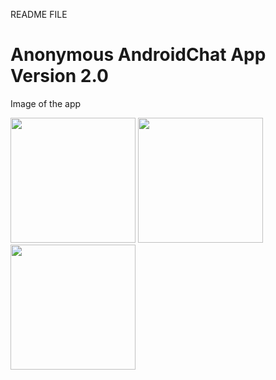 README FILE

<h1>Anonymous AndroidChat App Version 2.0</h1>

Image of the app

<img src="screen1" width="200" height="200"/> <img src="screen2" width="200" height="200"/> <img src="screen3" width="200" height="200"/>

